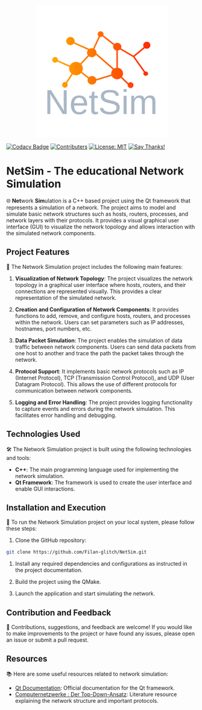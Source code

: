 <p align="center">
  <img src="assets/full_logo.svg" alt="Alt Text" width="350">
</p>

[![Codacy Badge](https://app.codacy.com/project/badge/Grade/c040d5aae28c4d82846cc95cce931988)](https://app.codacy.com/gh/Filan-glitch/NetSim/dashboard?utm_source=gh&utm_medium=referral&utm_content=&utm_campaign=Badge_grade)
[![Contributers](https://badgen.net/github/contributors/Filan-glitch/NetSim?label=Contributers)](https://github.com/Filan-glitch/NetSim/graphs/contributors)
[![License: MIT](https://badgen.net/github/license/Filan-glitch/NetSim?label=License)](https://github.com/Filan-glitch/NetSim/blob/main/LICENSE)
[![Say Thanks!](https://img.shields.io/badge/Say%20Thanks-!-1EAEDB.svg)](https://saythanks.io/to/Filan-glitch)

# NetSim - The educational Network Simulation

🌐 **Net**work **Sim**ulation is a C++ based project using the Qt framework that represents a simulation of a network. The project aims to model and simulate basic network structures such as hosts, routers, processes, and network layers with their protocols. It provides a visual graphical user interface (GUI) to visualize the network topology and allows interaction with the simulated network components.

## Project Features

🚀 The Network Simulation project includes the following main features:

1.  **Visualization of Network Topology**: The project visualizes the network topology in a graphical user interface where hosts, routers, and their connections are represented visually. This provides a clear representation of the simulated network.

1.  **Creation and Configuration of Network Components**: It provides functions to add, remove, and configure hosts, routers, and processes within the network. Users can set parameters such as IP addresses, hostnames, port numbers, etc.

1.  **Data Packet Simulation**: The project enables the simulation of data traffic between network components. Users can send data packets from one host to another and trace the path the packet takes through the network.

1.  **Protocol Support**: It implements basic network protocols such as IP (Internet Protocol), TCP (Transmission Control Protocol), and UDP (User Datagram Protocol). This allows the use of different protocols for communication between network components.

1.  **Logging and Error Handling**: The project provides logging functionality to capture events and errors during the network simulation. This facilitates error handling and debugging.

## Technologies Used

🛠️ The Network Simulation project is built using the following technologies and tools:

-  **C++**: The main programming language used for implementing the network simulation.
-  **Qt Framework**: The framework is used to create the user interface and enable GUI interactions.

## Installation and Execution

🔧 To run the Network Simulation project on your local system, please follow these steps:

1.  Clone the GitHub repository:

   ```bash
   git clone https://github.com/Filan-glitch/NetSim.git
   ```

1.  Install any required dependencies and configurations as instructed in the project documentation.

1.  Build the project using the QMake.

1.  Launch the application and start simulating the network.

## Contribution and Feedback

🤝 Contributions, suggestions, and feedback are welcome! If you would like to make improvements to the project or have found any issues, please open an issue or submit a pull request.

## Resources

📚 Here are some useful resources related to network simulation:

-  [Qt Documentation](https://doc.qt.io/): Official documentation for the Qt framework.
-  [Computernetzwerke : Der Top-Down-Ansatz](https://books.google.de/books?id=36vPdcV78YkC&printsec=copyright&hl=de#v=onepage&q&f=false): Literature resource explaining the network structure and important protocols.
